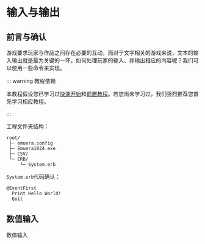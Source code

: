 # 输入与输出

## 前言与确认

游戏要求玩家与作品之间存在必要的互动，而对于文字相关的游戏来说，文本的输入输出就是最为关键的一环。如何处理玩家的输入、并输出相应的内容呢？我们可以使用一些命令来实现。

::: warning 教程依赖

本教程假设您已学习过[快速开始](../Quick_Start)和[前置教程](./)。若您尚未学习过，我们强烈推荐您首先学习相应教程。

:::

工程文件夹结构：

```
root/
 ├─ emuera.config
 ├─ Emuera1824.exe
 ├─ CSV/
 └─ ERB/
     └─ System.erb
```

`System.erb`代码确认：

```erb
@EventFirst
  Print Hello World!
  Quit
```

## 数值输入

数值输入
